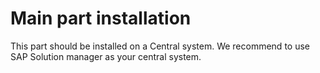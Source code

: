 # Main part installation

This part should be installed on a Central system. We recommend to use SAP Solution manager as your central system.
